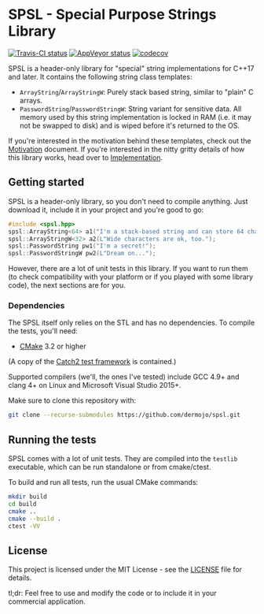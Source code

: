 # SPSL - Special Purpose Strings Library

[![Travis-CI status](https://travis-ci.com/dermojo/spsl.svg?branch=develop)](https://travis-ci.com/dermojo/spsl)
[![AppVeyor status](https://ci.appveyor.com/api/projects/status/github/dermojo/spsl?branch=develop&svg=true)](https://ci.appveyor.com/project/dermojo/spsl)
[![codecov](https://codecov.io/gh/dermojo/spsl/branch/develop/graph/badge.svg)](https://codecov.io/gh/dermojo/spsl)

SPSL is a header-only library for "special" string implementations for C++17 and later.
It contains the following string class templates:
* `ArrayString`/`ArrayStringW`: Purely stack based string, similar to "plain" C arrays.
* `PasswordString`/`PasswordStringW`: String variant for sensitive data. All memory used by
  this string implementation is locked in RAM (i.e. it may not be swapped to disk) and is
  wiped before it's returned to the OS.

If you're interested in the motivation behind these templates, check out the
[Motivation](docs/Motivation.md) document.
If you're interested in the nitty gritty details of how this library works, head over to
[Implementation](docs/Implementation.md).


## Getting started

SPSL is a header-only library, so you don't need to compile anything. Just download it, include
it in your project and you're good to go:

```c++
#include <spsl.hpp>
spsl::ArrayString<64> a1("I'm a stack-based string and can store 64 characters + NUL");
spsl::ArrayStringW<32> a2(L"Wide characters are ok, too.");
spsl::PasswordString pw1("I'm a secret!");
spsl::PasswordStringW pw2(L"Dream on...");
```

However, there are a lot of unit tests in this library. If you want to run them (to check
compatibility with your platform or if you played with some library code), the next sections
are for you.

### Dependencies

The SPSL itself only relies on the STL and has no dependencies. To compile the tests, you'll need:
* [CMake](https://cmake.org/) 3.2 or higher

(A copy of the [Catch2 test framework](https://github.com/catchorg/Catch2) is contained.)

Supported compilers (we'll, the ones I've tested) include GCC 4.9+ and clang 4+
on Linux and Microsoft Visual Studio 2015+.

Make sure to clone this repository with:
```bash
git clone --recurse-submodules https://github.com/dermojo/spsl.git
```


## Running the tests

SPSL comes with a lot of unit tests. They are compiled into the `testlib` executable, which can
be run standalone or from cmake/ctest.

To build and run all tests, run the usual CMake commands:

```bash
mkdir build
cd build
cmake ..
cmake --build .
ctest -VV
```

## License

This project is licensed under the MIT License - see the [LICENSE](LICENSE) file for details.

tl;dr: Feel free to use and modify the code or to include it in your commercial application.
